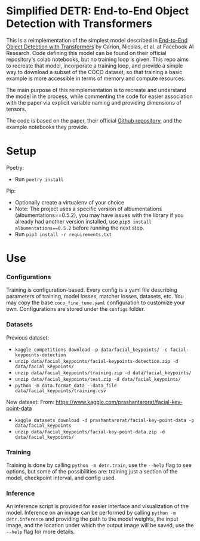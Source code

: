 # Simplified DETR: End-to-End Object Detection with Transformers

This is a reimplementation of the simplest model described in [End-to-End Object Detection with Transformers][1]
by Carion, Nicolas, et al. at Facebook AI Research. Code defining this model can be found
on their official repository's colab notebooks, but no training loop is given. This repo aims
to recreate that model, incorporate a training loop, and provide a simple way to download a subset of the
COCO dataset, so that training a basic example is more accessible in terms of memory and compute resources.

The main purpose of this reimplementation is to recreate and understand the model in the process, while
commenting the code for easier association with the paper via explicit variable naming and providing dimensions
of tensors.

The code is based on the paper, their official [Github repository][2], and the example notebooks they provide.

# Setup
Poetry:
- Run `poetry install`

Pip:
- Optionally create a virtualenv of your choice
- Note: The project uses a specific version of albumentations (albumentations==0.5.2), you may have
  issues with the library if you already had another version installed,
  use `pip3 install albumentations==0.5.2` before running the next step.
- Run `pip3 install -r requirements.txt`

# Use

### Configurations

Training is configuration-based. Every config is a yaml file describing parameters of
training, model losses, matcher losses, datasets, etc. You may copy the base `coco_fine_tune.yaml`
configuration to customize your own. Configurations are stored under the `configs` folder.


### Datasets

Previous dataset:

- `kaggle competitions download -p data/facial_keypoints/ -c facial-keypoints-detection`
- `unzip data/facial_keypoints/facial-keypoints-detection.zip -d data/facial_keypoints/`
- `unzip data/facial_keypoints/training.zip -d data/facial_keypoints/`
- `unzip data/facial_keypoints/test.zip -d data/facial_keypoints/`
- `python -m data.format_data --data_file data/facial_keypoints/training.csv`

New dataset:
From: https://www.kaggle.com/prashantarorat/facial-key-point-data

- `kaggle datasets download -d prashantarorat/facial-key-point-data -p data/facial_keypoints`
- `unzip data/facial_keypoints/facial-key-point-data.zip -d data/facial_keypoints/`


### Training

Training is done by calling `python -m detr.train`, use the `--help` flag to see options, but some of the possibilities
are: training just a section of the model, checkpoint interval, and config used.

### Inference

An inference script is provided for easier interface and visualization of the model. Inference on an image can
be performed by calling `python -m detr.inference` and providing the path to the model weights, the input image,
and the location under which the output image will be saved, use the `--help` flag for more details.




[1]: https://arxiv.org/abs/2005.12872
[2]: https://github.com/facebookresearch/detr
[3]: https://cocodataset.org/#explore

